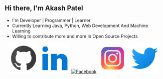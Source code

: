 ## Hi there, I'm Akash Patel 

- I'm Developer | Programmer | Learner
- Currently Learning Java, Python, Web Development And Machine Learning
- Willing to contribute more and more in Open Source Projects

<p align="center">
	<a href="https://github.com/imakash3011"><img src="icon/github.svg" alt="GitHub"/></a>
	<a href="https://www.linkedin.com/in/imakash3011/"><img src="icon/linkedin.svg" alt="LinkedIn"/></a>
	<a href="https://www.facebook.com/imakash3011/"><img src="icon/facebook-new.svg" alt="Facebook"/></a>
	<a href="https://www.instagram.com/imakash3011/"><img src="icon/instagram.svg" alt="Instagram"/></a>
	<a href="https://twitter.com/imakash3011"><img src="icon/twitter.svg" alt="Twitter"/></a>
</p>



